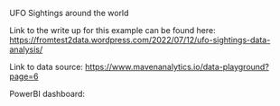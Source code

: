 UFO Sightings around the world

Link to the write up for this example can be found here:
https://fromtest2data.wordpress.com/2022/07/12/ufo-sightings-data-analysis/

Link to data source:
https://www.mavenanalytics.io/data-playground?page=6

PowerBI dashboard:
